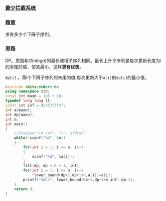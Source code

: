 ### [最少拦截系统](https://vjudge.net/problem/HDU-1257)

### 题意

求有多少个下降子序列。

### 思路

DP。思路和$O(nlogn)$的最长递增子序列相同。最长上升子序列是每次更新长度为i的末尾的值，使其最小，这样**更有优势**。

`dp[i]` ，第i个下降子序列的末尾的值,每次更新大于`a[i]`的`dp[i]`的最小值。

```cpp
#include <bits/stdc++.h>
using namespace std;
const int maxn = 1e6 + 10;
typedef long long ll;
const int inf = 0x3f3f3f3f;
int a[maxn];
int dp[maxn];
int n;
int main()
{
    //freopen("in.txt", "r", stdin);
    while(~scanf("%d", &n))
    {
        for(int i = 1; i <= n; i++)
        {
            scanf("%d", &a[i]);
        }
        fill(dp, dp + n + 1, inf);
        for(int i = 1; i <= n; i++)
            *lower_bound(dp+1,dp+1+n,a[i])=a[i];
        printf("%d\n", lower_bound(dp+1,dp+1+n,inf)-dp-1);
    }
    return 0;
}
```

